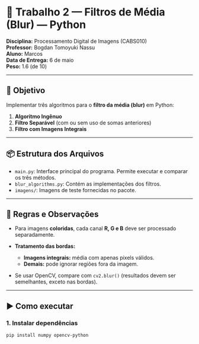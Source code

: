 # 🧪 Trabalho 2 — Filtros de Média (Blur) — Python

**Disciplina:** Processamento Digital de Imagens (CABS010)  
**Professor:** Bogdan Tomoyuki Nassu  
**Aluno:** Marcos  
**Data de Entrega:** 6 de maio  
**Peso:** 1.6 (de 10)

---

## 🎯 Objetivo

Implementar três algoritmos para o **filtro da média (blur)** em Python:

1. **Algoritmo Ingênuo**  
2. **Filtro Separável** (com ou sem uso de somas anteriores)  
3. **Filtro com Imagens Integrais**

---

## 📦 Estrutura dos Arquivos

- `main.py`: Interface principal do programa. Permite executar e comparar os três métodos.
- `blur_algorithms.py`: Contém as implementações dos filtros.
- `imagens/`: Imagens de teste fornecidas no pacote.

---

## 🧪 Regras e Observações

- Para imagens **coloridas**, cada canal **R, G e B** deve ser processado separadamente.
- **Tratamento das bordas:**
  - **Imagens integrais:** média com apenas pixels válidos.
  - **Demais:** pode ignorar regiões fora da imagem.

- Se usar OpenCV, compare com `cv2.blur()` (resultados devem ser semelhantes, exceto nas bordas).

---

## ▶️ Como executar

### 1. Instalar dependências

```bash
pip install numpy opencv-python
